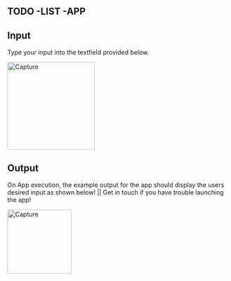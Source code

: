 ## TODO -LIST -APP

## Input 

Type your input into the textfield provided below.

<img width="199" alt="Capture" src="https://user-images.githubusercontent.com/91548582/143592095-9d392802-5fe9-4518-91c5-0c19f0be97d7.PNG">

## Output

On App execution, the example output for the app should display the users desired input as shown below! || Get in touch if you have trouble launching the app!

<img width="146" alt="Capture" src="https://user-images.githubusercontent.com/91548582/143592212-7cec3d5c-c1f7-4565-8b53-a9804f52e404.PNG">
